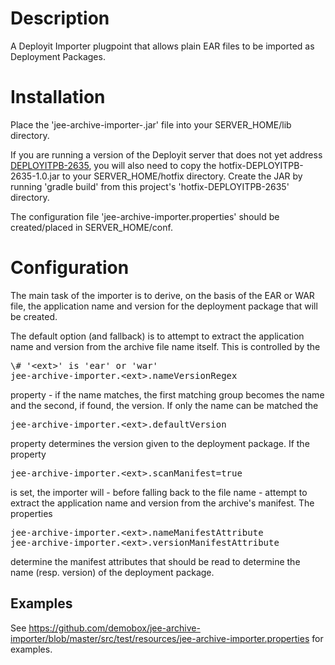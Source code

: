 Description
===========

A Deployit Importer plugpoint that allows plain EAR files to be imported as Deployment Packages.

Installation
============

Place the 'jee-archive-importer-<version>.jar' file into your SERVER_HOME/lib directory. 

If you are running a version of the Deployit server that does not yet address [DEPLOYITPB-2635](http://tech.xebialabs.com/jira/browse/DEPLOYITPB-2635), you will also need to copy the hotfix-DEPLOYITPB-2635-1.0.jar to your SERVER_HOME/hotfix directory. Create the JAR by running 'gradle build' from this project's 'hotfix-DEPLOYITPB-2635' directory.

The configuration file 'jee-archive-importer.properties' should be created/placed in SERVER_HOME/conf.

Configuration
=============

The main task of the importer is to derive, on the basis of the EAR or WAR file, the application name and version for the deployment package that will be created.

The default option (and fallback) is to attempt to extract the application name and version from the archive file name itself. This is controlled by the

<tt>
\# '&lt;ext&gt;' is 'ear' or 'war'<br />
jee-archive-importer.&lt;ext&gt;.nameVersionRegex
</tt>

property - if the name matches, the first matching group becomes the name and the second, if found, the version. If only the name can be matched the

<tt>jee-archive-importer.&lt;ext&gt;.defaultVersion</tt>

property determines the version given to the deployment package. If the property

<tt>jee-archive-importer.&lt;ext&gt;.scanManifest=true</tt>

is set, the importer will - before falling back to the file name - attempt to extract the application name and version from the archive's manifest. The properties

<tt>
jee-archive-importer.&lt;ext&gt;.nameManifestAttribute<br />
jee-archive-importer.&lt;ext&gt;.versionManifestAttribute
</tt>

determine the manifest attributes that should be read to determine the name (resp. version) of the deployment package.

Examples
--------

See https://github.com/demobox/jee-archive-importer/blob/master/src/test/resources/jee-archive-importer.properties for examples.